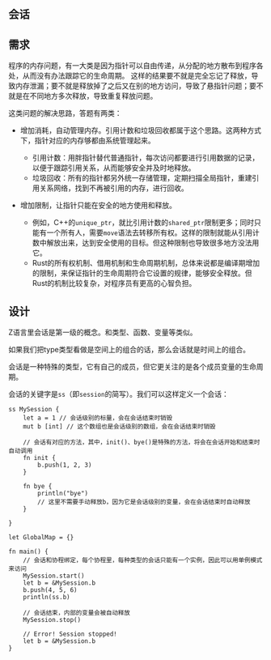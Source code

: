 ## 会话

## 需求

程序的内存问题，有一大类是因为指针可以自由传递，从分配的地方散布到程序各处，从而没有办法跟踪它的生命周期。
这样的结果要不就是完全忘记了释放，导致内存泄漏；要不就是释放掉了之后又在别的地方访问，导致了悬指针问题；要不就是在不同地方多次释放，导致重复释放问题。

这类问题的解决思路，答题有两类：

- 增加消耗，自动管理内存。引用计数和垃圾回收都属于这个思路。这两种方式下，指针对应的内存够都由系统管理起来。
    - 引用计数：用胖指针替代普通指针，每次访问都要进行引用数据的记录，以便于跟踪引用关系，从而能够安全并及时地释放。
    - 垃圾回收：所有的指针都另外统一存储管理，定期扫描全局指针，重建引用关系网络，找到不再被引用的内存，进行回收。

- 增加限制，让指针只能在安全的地方使用和释放。
    - 例如，C++的`unique_ptr`，就比引用计数的`shared_ptr`限制更多；同时只能有一个所有人，需要`move`语法去转移所有权。这样的限制就能从引用计数中解放出来，达到安全使用的目标。但这种限制也导致很多地方没法用它。
    - Rust的所有权机制、借用机制和生命周期机制，总体来说都是编译期增加的限制，来保证指针的生命周期符合它设置的规律，能够安全释放。但Rust的机制比较复杂，对程序员有更高的心智负担。

## 设计

Z语言里会话是第一级的概念。和类型、函数、变量等类似。

如果我们把type类型看做是空间上的组合的话，那么会话就是时间上的组合。

会话是一种特殊的类型，它有自己的成员，但它更关注的是各个成员变量的生命周期。

会话的关键字是`ss`（即`session`的简写）。我们可以这样定义一个会话：

```z
ss MySession {
    let a = 1 // 会话级别的标量，会在会话结束时销毁
    mut b [int] // 这个数组也是会话级别的数组，会在会话结束时销毁

    // 会话有对应的方法，其中，init()、bye()是特殊的方法，将会在会话开始和结束时自动调用
    fn init {
        b.push(1, 2, 3)
    }

    fn bye {
        println("bye")
        // 这里不需要手动释放b，因为它是会话级别的变量，会在会话结束时自动释放
    }

}

let GlobalMap = {}

fn main() {
    // 会话和协程绑定，每个协程里，每种类型的会话只能有一个实例，因此可以用单例模式来访问
    MySession.start()
    let b = &MySession.b
    b.push(4, 5, 6)
    println(ss.b)

    // 会话结束，内部的变量会被自动释放
    MySession.stop()

    // Error! Session stopped!
    let b = &MySession.b
}
```


